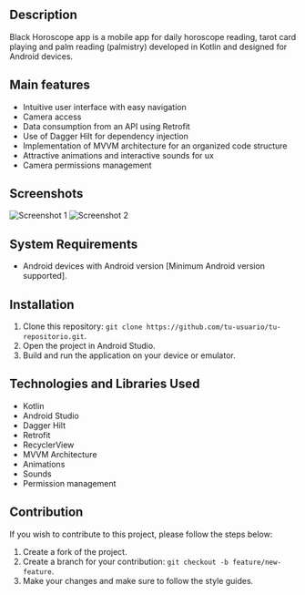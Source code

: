 ## Description
Black Horoscope app is a mobile app for daily horoscope reading, tarot card playing and palm reading (palmistry) developed in Kotlin and designed for Android devices.

## Main features
- Intuitive user interface with easy navigation
- Camera access
- Data consumption from an API using Retrofit
- Use of Dagger Hilt for dependency injection
- Implementation of MVVM architecture for an organized code structure
- Attractive animations and interactive sounds for ux
- Camera permissions management

## Screenshots
![Screenshot 1](screenshots/screenshot1.png)
![Screenshot 2](screenshots/screenshot2.png)

## System Requirements
- Android devices with Android version [Minimum Android version supported].

## Installation
1. Clone this repository: `git clone https://github.com/tu-usuario/tu-repositorio.git`.
2. Open the project in Android Studio.
3. Build and run the application on your device or emulator.

## Technologies and Libraries Used
- Kotlin
- Android Studio
- Dagger Hilt
- Retrofit
- RecyclerView
- MVVM Architecture
- Animations
- Sounds
- Permission management

## Contribution
If you wish to contribute to this project, please follow the steps below:
1. Create a fork of the project.
2. Create a branch for your contribution: `git checkout -b feature/new-feature`.
3. Make your changes and make sure to follow the style guides.